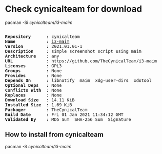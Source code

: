 # Check cynicalteam for download

pacman -Si *cynicalteam/i3-maim*

<div class="highlight"><pre class="highlight"><text>
<b>Repository</b>      : cynicalteam
<b>Name</b>            : <a href="../../x86_64/i3-maim-2021.01.01-1-any.pkg.tar.zst">i3-maim</a>
<b>Version</b>         : 2021.01.01-1
<b>Description</b>     : simple screenshot script using maim
<b>Architecture</b>    : any
<b>URL</b>             : https://github.com/TheCynicalTeam/i3-maim
<b>Licenses</b>        : GPL3
<b>Groups</b>          : None
<b>Provides</b>        : None
<b>Depends On</b>      : libnotify  maim  xdg-user-dirs  xdotool
<b>Optional Deps</b>   : None
<b>Conflicts With</b>  : None
<b>Replaces</b>        : None
<b>Download Size</b>   : 14.11 KiB
<b>Installed Size</b>  : 1.69 KiB
<b>Packager</b>        : TheCynicalTeam <wayne6324@gmail.com>
<b>Build Date</b>      : Fri 01 Jan 2021 11:34:12 GMT
<b>Validated By</b>    : MD5 Sum  SHA-256 Sum  Signature
</text></pre></div>

## How to install from cynicalteam

pacman -S *cynicalteam/i3-maim*
